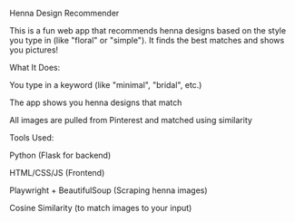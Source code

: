 Henna Design Recommender


This is a fun web app that recommends henna designs based on the style you type in (like "floral" or "simple"). It finds the best matches and shows you pictures!

What It Does:


You type in a keyword (like "minimal", "bridal", etc.)

The app shows you henna designs that match

All images are pulled from Pinterest and matched using similarity

Tools Used:


Python (Flask for backend)

HTML/CSS/JS (Frontend)

Playwright + BeautifulSoup (Scraping henna images)

Cosine Similarity (to match images to your input)

